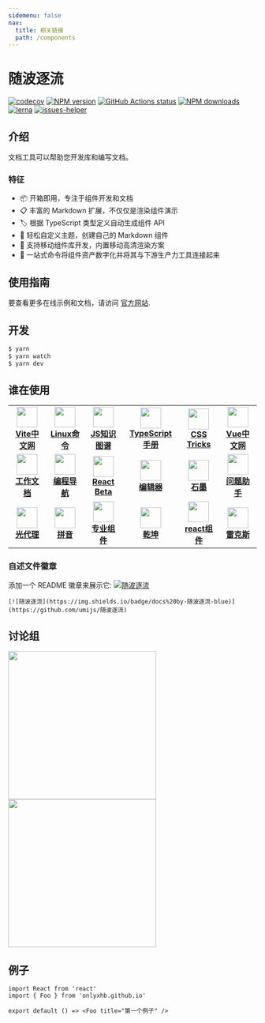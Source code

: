 ```yaml
---
sidemenu: false
nav:
  title: 相关链接
  path: /components
---
```


# 随波逐流

[![codecov](https://codecov.io/gh/umijs/dumi/branch/master/graph/badge.svg)](https://codecov.io/gh/umijs/dumi) [![NPM version](https://img.shields.io/npm/v/dumi.svg?style=flat)](https://npmjs.org/package/dumi) [![GitHub Actions status](https://github.com/umijs/dumi/workflows/Node%20CI/badge.svg)](https://github.com/umijs/dumi) [![NPM downloads](https://img.shields.io/npm/dm/dumi.svg?style=flat)](https://npmjs.org/package/dumi) [![lerna](https://img.shields.io/badge/maintained%20with-lerna-cc00ff.svg)](https://lernajs.io/) [![issues-helper](https://img.shields.io/badge/using-issues--helper-orange)](https://github.com/actions-cool/issues-helper)

## 介绍

文档工具可以帮助您开发库和编写文档。

### 特征

- 📦 开箱即用，专注于组件开发和文档
- 📋 丰富的 Markdown 扩展，不仅仅是渲染组件演示
- 🏷 根据 TypeScript 类型定义自动生成组件 API
- 🎨 轻松自定义主题，创建自己的 Markdown 组件
- 📱 支持移动组件库开发，内置移动高清渲染方案
- 📡 一站式命令将组件资产数字化并将其与下游生产力工具连接起来

## 使用指南

要查看更多在线示例和文档，请访问 [官方网站](https://d.umijs.org).

## 开发

```bash
$ yarn
$ yarn watch
$ yarn dev
```

## 谁在使用

<table>

  <tr>
    <td width="160" align="center">
      <a target="_blank" href="/vite-docs-cn/">
        <img src="https://vitejs.cn/logo.svg" width="42" />
        <br />
        <strong>Vite中文网</strong>
      </a>
    </td>
    <td width="160" align="center">
      <a target="_blank" href="/linux-command/">
        <img src="https://docs.onlystar.site/linux-command/img/favicon.ico" width="42" />
        <br />
        <strong>Linux命令</strong>
      </a>
    </td>
    <td width="160" align="center">
      <a target="_blank" href="/javascript-guidebook/">
        <img src="https://img.mrsingsing.com/javascript-guidebook-favicon.png" width="42" />
        <br />
        <strong>JS知识图谱</strong>
      </a>
    </td>
    <td width="160" align="center">
      <a target="_blank" href="/typescript/">
        <img src="//yun.duiba.com.cn/developer_new/images/new/icons/typescript.jpeg"  width="42" />
        <br />
        <strong>TypeScript手册</strong>
      </a>
    </td>
    <td width="160" align="center">
      <a target="_blank" href="/css_tricks/">
        <img src="http://docs.onlystar.site/css_tricks/images/favicon.png" width="42" />
        <br />
        <strong>CSS Tricks</strong>
      </a>
    </td>
    <td width="160" align="center">
      <a target="_blank" href="/vue3-docs-cn/">
        <img src="https://cn.vuejs.org/logo.svg"  width="42" />
        <br />
        <strong>Vue中文网</strong>
      </a>
    </td>
  </tr>
  <tr>
  <td width="160" align="center">
      <a target="_blank" href="/custom-work-docs/">
        <img src="https://yun.duiba.com.cn/developer_new/images/new/icons/icon_jfsc.png" width="42" />
        <br />
        <strong>工作文档</strong>
      </a>
    </td>
    <td width="160" align="center">
      <a target="_blank" href="/code-nav-doc/">
        <img src="https://636f-codenav-8grj8px727565176-1256524210.tcb.qcloud.la/logo.png" width="42" />
        <br />
        <strong>编程导航</strong>
      </a>
    </td>
    <td width="160" align="center">
      <a target="_blank" href="https://beta.reactjs.org/">
        <img src="https://636f-codenav-8grj8px727565176-1256524210.tcb.qcloud.la/img/1642488515037-520981" width="42" />
        <br />
        <strong>React Beta</strong>
      </a>
    </td>
    <td width="160" align="center">
      <a target="_blank" href="https://ggeditor.com">
        <img src="https://img.alicdn.com/tfs/TB1FFA1CFP7gK0jSZFjXXc5aXXa-214-200.png" width="42" />
        <br />
        <strong>编辑器</strong>
      </a>
    </td>
    <td width="160" align="center">
      <a target="_blank" href="https://graphin.antv.vision/">
        <img src="https://gw.alipayobjects.com/zos/antfincdn/0b4HzOcEJY/Graphin.svg" width="42" />
        <br />
        <strong>石墨</strong>
      </a>
    </td>
    <td width="160" align="center">
      <a target="_blank" href="https://actions-cool.github.io/issues-helper/">
        <img src="https://avatars1.githubusercontent.com/u/73879334?s=200&v=4" width="42" />
        <br />
        <strong>问题助手</strong>
      </a>
    </td>
  </tr>
  <tr>
    <td width="160" align="center">
      <a target="_blank" href="https://lightproxy.org">
        <img src="https://user-images.githubusercontent.com/5436704/81533849-83e00f00-9399-11ea-943d-ac5fd4653906.png" width="42" />
        <br />
        <strong>光代理</strong>
      </a>
    </td>
    <td width="160" align="center">
      <a target="_blank" href="https://pinyin.js.org/">
        <img src="https://gw.alipayobjects.com/mdn/rms_f6322a/afts/img/A*bGz9QbNudekAAAAAAAAAAAAAARQnAQ" width="42" />
        <br />
        <strong>拼音</strong>
      </a>
    </td>
    <td width="160" align="center">
      <a target="_blank" href="https://procomponents.ant.design/">
        <img src="https://gw.alipayobjects.com/zos/rmsportal/KDpgvguMpGfqaHPjicRK.svg" width="42" />
        <br />
        <strong>专业组件</strong>
      </a>
    </td>
    <td width="160" align="center">
      <a target="_blank" href="https://qiankun.umijs.org/">
        <img src="https://gw.alipayobjects.com/zos/bmw-prod/8a74c1d3-16f3-4719-be63-15e467a68a24/km0cv8vn_w500_h500.png" width="42" />
        <br />
        <strong>乾坤</strong>
      </a>
    </td>
    <td width="160" align="center">
      <a target="_blank" href="https://github.com/react-component">
        <img src="https://avatars3.githubusercontent.com/u/9441414?s=200&v=4" width="42" />
        <br />
        <strong>react组件</strong>
      </a>
    </td>
    <td width="160" align="center">
      <a target="_blank" href="https://remaxjs.org">
        <img src="https://gw.alipayobjects.com/mdn/rms_b5fcc5/afts/img/A*1NHAQYduQiQAAAAAAAAAAABkARQnAQ" width="42" />
        <br />
        <strong>雷克斯</strong>
      </a>
    </td>
  </tr>
</table>

### 自述文件徽章

添加一个 README 徽章来展示它: [![随波逐流](https://img.shields.io/badge/docs%20by-随波逐流-blue)](https://github.com/umijs/随波逐流)

```
[![随波逐流](https://img.shields.io/badge/docs%20by-随波逐流-blue)](https://github.com/umijs/随波逐流)
```

## 讨论组

<div>
  <img data-type="dingtalk" src="https://gw.alipayobjects.com/zos/bmw-prod/ce3439e7-3bf9-4031-b823-6473439ec9e6/kxkiis4c_w1004_h1346.jpeg" width="300" />
  <img data-type="wechat" src="https://gw.alipayobjects.com/zos/bmw-prod/c18bc2a5-719a-48ca-b225-c79ef88bfb43/k7m10ymd_w1004_h1346.jpeg" width="300" />
</div>

## 例子

```tsx
import React from 'react'
import { Foo } from 'onlyxhb.github.io'

export default () => <Foo title="第一个例子" />
```
